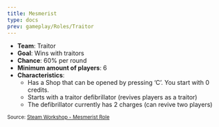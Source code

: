 ```yaml
---
title: Mesmerist
type: docs
prev: gameplay/Roles/Traitor
---
```


- **Team**: Traitor
- **Goal**: Wins with traitors
- **Chance**: 60% per round
- **Minimum amount of players**: 6
- **Characteristics**:
  - Has a Shop that can be opened by pressing ‘C’. You start with 0 credits.
  - Starts with a traitor defibrillator (revives players as a traitor)
  - The defibrillator currently has 2 charges (can revive two players)

<small>Source: [Steam Workshop - Mesmerist Role](https://steamcommunity.com/sharedfiles/filedetails/?id=2137829511)</small>
